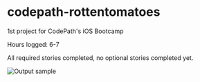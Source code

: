 codepath-rottentomatoes
=======================

1st project for CodePath's iOS Bootcamp


Hours logged: 6-7

All required stories completed, no optional stories completed yet.

![Output sample](https://github.com/davedive/codepath-rottentomatoes/raw/master/walkthrough.gif)
